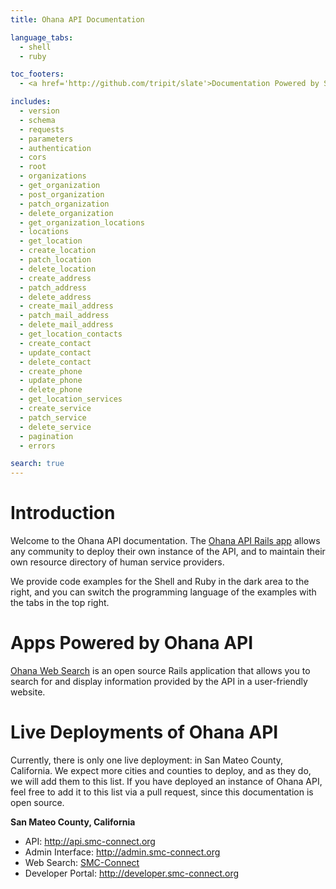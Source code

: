 ```yaml
---
title: Ohana API Documentation

language_tabs:
  - shell
  - ruby

toc_footers:
  - <a href='http://github.com/tripit/slate'>Documentation Powered by Slate</a>

includes:
  - version
  - schema
  - requests
  - parameters
  - authentication
  - cors
  - root
  - organizations
  - get_organization
  - post_organization
  - patch_organization
  - delete_organization
  - get_organization_locations
  - locations
  - get_location
  - create_location
  - patch_location
  - delete_location
  - create_address
  - patch_address
  - delete_address
  - create_mail_address
  - patch_mail_address
  - delete_mail_address
  - get_location_contacts
  - create_contact
  - update_contact
  - delete_contact
  - create_phone
  - update_phone
  - delete_phone
  - get_location_services
  - create_service
  - patch_service
  - delete_service
  - pagination
  - errors

search: true
---
```


# Introduction
Welcome to the Ohana API documentation. The [Ohana API Rails app](https://github.com/codeforamerica/ohana-api) allows any community to deploy their own instance of the API, and to maintain their own resource directory of human service providers.

We provide code examples for the Shell and Ruby in the dark area to the right, and you can switch the programming language of the examples with the tabs in the top right.

# Apps Powered by Ohana API

[Ohana Web Search](https://github.com/codeforamerica/ohana-web-search) is an open source Rails application that allows you to search for and display information provided by the API in a user-friendly website.

# Live Deployments of Ohana API
Currently, there is only one live deployment: in San Mateo County, California. We expect more cities and counties to deploy, and as they do, we will add them to this list. If you have deployed an instance of Ohana API, feel free to add it to this list via a pull request, since this documentation is open source.

**San Mateo County, California**

- API: <http://api.smc-connect.org>
- Admin Interface: <http://admin.smc-connect.org>
- Web Search: [SMC-Connect](http://smc-connect.org)
- Developer Portal: <http://developer.smc-connect.org>
